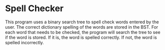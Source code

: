# Spell Checker

This program uses a binary search tree to spell check words entered by the user. The correct dictionary spelling of the words
are stored in the BST. For each word that needs to be checked, the program will search the tree to see if the word is stored. 
If it is, the word is spelled correctly. If not, the word is spelled incorrectly.

